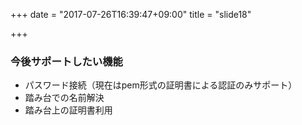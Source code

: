 +++
date = "2017-07-26T16:39:47+09:00"
title = "slide18"

+++
### 今後サポートしたい機能
- パスワード接続（現在はpem形式の証明書による認証のみサポート）
- 踏み台での名前解決
- 踏み台上の証明書利用
